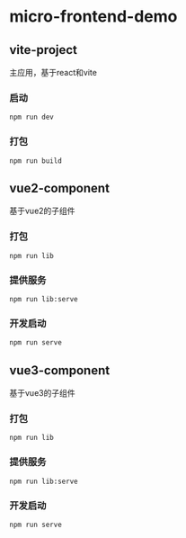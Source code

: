 # micro-frontend-demo

## vite-project
主应用，基于react和vite

### 启动
```shell
npm run dev
```
### 打包
```shell
npm run build
```

## vue2-component
基于vue2的子组件

### 打包
```shell
npm run lib
```
### 提供服务
```shell
npm run lib:serve
```
### 开发启动
```shell
npm run serve
```
## vue3-component
基于vue3的子组件

### 打包
```shell
npm run lib
```
### 提供服务
```shell
npm run lib:serve
```
### 开发启动
```shell
npm run serve
```

